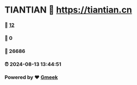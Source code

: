 # TIANTIAN :link: https://tiantian.cn 
### :page_facing_up: [12](https://tiantian.cn/tag.html) 
### :speech_balloon: 0 
### :hibiscus: 26686 
### :alarm_clock: 2024-08-13 13:44:51 
### Powered by :heart: [Gmeek](https://github.com/Meekdai/Gmeek)
